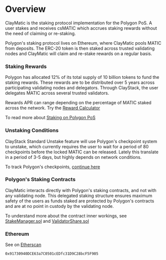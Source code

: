 # Overview

ClayMatic is the staking protocol implementation for the Polygon PoS. A user stakes and receives csMATIC which accrues staking rewards without the need of claiming or re-staking.

Polygon's staking protocol lives on Ethereum, where ClayMatic pools MATIC from deposits. The ERC-20 token is then staked across trusted validating nodes and ClayMatic will claim and re-stake rewards on a regular basis.

### Staking Rewards
Polygon has allocated 12% of its total supply of 10 billion tokens to fund the staking rewards. These rewards are to be distributed over 5 years across participating validating nodes and delegators. Through ClayStack, the user delegates MATIC across several trusted validators.

Rewards APR can range depending on the percentage of MATIC staked across the network. Try the [Reward Calculator](https://wallet.polygon.technology/staking/rewards-calculator/)

To read more about [Staking on Polygon PoS](https://polygon.technology/staking/)

### Unstaking Conditions
ClayStack Standard Unstake feature will use Polygon's checkpoint system to unstake, which currently requires the user to wait for a period of 80 checkpoints before the locked MATIC can be released. Lately this translate in a period of 3-5 days, but highly depends on network conditions.

To track Polygon's checkpoints, [continue here](https://wallet.polygon.technology/staking/)

### Polygon's Staking Contracts
ClayMatic interacts directly with Polygon's staking contracts, and not with any validating node. This delegated staking structure ensures maximum safety of the users as funds staked are protected by Polygon's contracts and are at no point in custody by the validating node.

To understand more about the contract inner workings, see [StakeManager.sol](https://github.com/maticnetwork/contracts/blob/main/contracts/staking/stakeManager/StakeManager.sol) and [ValidatorShare.sol](https://github.com/maticnetwork/contracts/blob/main/contracts/staking/validatorShare/ValidatorShare.sol)

### Ethereum
See on [Etherscan](https://etherscan.io/address/0x91730940DCE63a7C0501cEDfc31D9C28bcF5F905)
```
0x91730940DCE63a7C0501cEDfc31D9C28bcF5F905
```